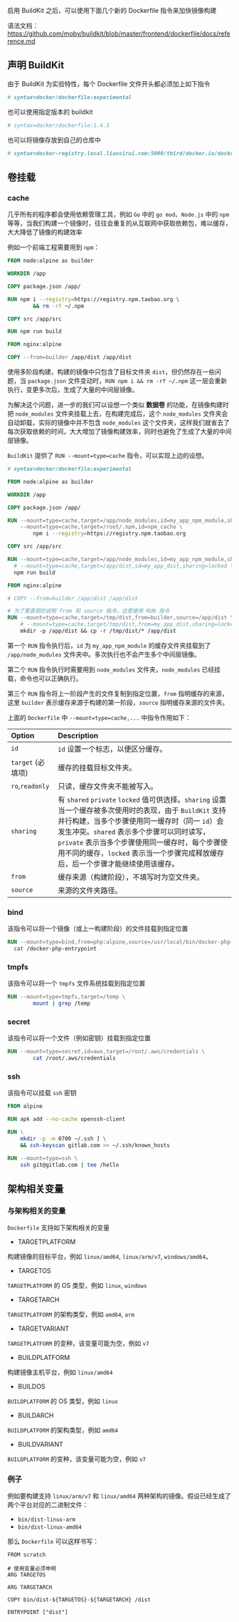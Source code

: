 启用 BuildKit 之后，可以使用下面几个新的 Dockerfile 指令来加快镜像构建

语法文档：https://github.com/moby/buildkit/blob/master/frontend/dockerfile/docs/reference.md

## 声明 BuildKit

由于 BuildKit 为实验特性，每个 Dockerfile 文件开头都必须加上如下指令

```dockerfile
# syntax=docker/dockerfile:experimental
```

也可以使用指定版本的 buildkit

```bash
# syntax=docker/dockerfile:1.4.3
```

也可以将镜像存放到自己的仓库中

```dockerfile
# syntax=docker-registry.local.liaosirui.com:5000/third/docker.io/docker/dockerfile:1.4.3
```

## 卷挂载

### cache

几乎所有的程序都会使用依赖管理工具，例如 `Go` 中的 `go mod`、`Node.js` 中的 `npm` 等等，当我们构建一个镜像时，往往会重复的从互联网中获取依赖包，难以缓存，大大降低了镜像的构建效率

例如一个前端工程需要用到 `npm`：

```dockerfile
FROM node:alpine as builder

WORKDIR /app

COPY package.json /app/

RUN npm i --registry=https://registry.npm.taobao.org \
        && rm -rf ~/.npm

COPY src /app/src

RUN npm run build

FROM nginx:alpine

COPY --from=builder /app/dist /app/dist
```

使用多阶段构建，构建的镜像中只包含了目标文件夹 `dist`，但仍然存在一些问题，当 `package.json` 文件变动时，`RUN npm i && rm -rf ~/.npm` 这一层会重新执行，变更多次后，生成了大量的中间层镜像。

为解决这个问题，进一步的我们可以设想一个类似 **数据卷** 的功能，在镜像构建时把 `node_modules` 文件夹挂载上去，在构建完成后，这个 `node_modules` 文件夹会自动卸载，实际的镜像中并不包含 `node_modules` 这个文件夹，这样我们就省去了每次获取依赖的时间，大大增加了镜像构建效率，同时也避免了生成了大量的中间层镜像。

`BuildKit` 提供了 `RUN --mount=type=cache` 指令，可以实现上边的设想。

```dockerfile
# syntax=docker/dockerfile:experimental

FROM node:alpine as builder

WORKDIR /app

COPY package.json /app/

RUN --mount=type=cache,target=/app/node_modules,id=my_app_npm_module,sharing=locked \
    --mount=type=cache,target=/root/.npm,id=npm_cache \
        npm i --registry=https://registry.npm.taobao.org

COPY src /app/src

RUN --mount=type=cache,target=/app/node_modules,id=my_app_npm_module,sharing=locked \
  # --mount=type=cache,target=/app/dist,id=my_app_dist,sharing=locked \
  npm run build

FROM nginx:alpine

# COPY --from=builder /app/dist /app/dist

# 为了更直观的说明 from 和 source 指令，这里使用 RUN 指令
RUN --mount=type=cache,target=/tmp/dist,from=builder,source=/app/dist \
    # --mount=type=cache,target/tmp/dist,from=my_app_dist,sharing=locked \
    mkdir -p /app/dist && cp -r /tmp/dist/* /app/dist
```

第一个 `RUN` 指令执行后，`id` 为 `my_app_npm_module` 的缓存文件夹挂载到了 `/app/node_modules` 文件夹中。多次执行也不会产生多个中间层镜像。

第二个 `RUN` 指令执行时需要用到 `node_modules` 文件夹，`node_modules` 已经挂载，命令也可以正确执行。

第三个 `RUN` 指令将上一阶段产生的文件复制到指定位置，`from` 指明缓存的来源，这里 `builder` 表示缓存来源于构建的第一阶段，`source` 指明缓存来源的文件夹。

上面的 `Dockerfile` 中 `--mount=type=cache,...` 中指令作用如下：

| Option            | Description                                                  |
| :---------------- | :----------------------------------------------------------- |
| `id`              | `id` 设置一个标志，以便区分缓存。                            |
| `target` (必填项) | 缓存的挂载目标文件夹。                                       |
| `ro`,`readonly`   | 只读，缓存文件夹不能被写入。                                 |
| `sharing`         | 有 `shared` `private` `locked` 值可供选择。`sharing` 设置当一个缓存被多次使用时的表现，由于 `BuildKit` 支持并行构建，当多个步骤使用同一缓存时（同一 `id`）会发生冲突。`shared` 表示多个步骤可以同时读写，`private` 表示当多个步骤使用同一缓存时，每个步骤使用不同的缓存，`locked` 表示当一个步骤完成释放缓存后，后一个步骤才能继续使用该缓存。 |
| `from`            | 缓存来源（构建阶段），不填写时为空文件夹。                   |
| `source`          | 来源的文件夹路径。                                           |

### bind

该指令可以将一个镜像（或上一构建阶段）的文件挂载到指定位置

```dockerfile
RUN --mount=type=bind,from=php:alpine,source=/usr/local/bin/docker-php-entrypoint,target=/docker-php-entrypoint \
  cat /docker-php-entrypoint
```

### tmpfs

该指令可以将一个 `tmpfs` 文件系统挂载到指定位置

```dockerfile
RUN --mount=type=tmpfs,target=/temp \
        mount | grep /temp
```

### secret

该指令可以将一个文件（例如密钥）挂载到指定位置

```dockerfile
RUN --mount=type=secret,id=aws,target=/root/.aws/credentials \
        cat /root/.aws/credentials
```

### ssh

该指令可以挂载 `ssh` 密钥

```dockerfile
FROM alpine

RUN apk add --no-cache openssh-client

RUN \
	mkdir -p -m 0700 ~/.ssh ] \
	&& ssh-keyscan gitlab.com >> ~/.ssh/known_hosts

RUN --mount=type=ssh \
	ssh git@gitlab.com | tee /hello
```

## 架构相关变量

### 与架构相关的变量

`Dockerfile` 支持如下架构相关的变量

- TARGETPLATFORM

构建镜像的目标平台，例如 `linux/amd64`, `linux/arm/v7`, `windows/amd64`。

- TARGETOS

`TARGETPLATFORM` 的 OS 类型，例如 `linux`, `windows`

- TARGETARCH

`TARGETPLATFORM` 的架构类型，例如 `amd64`, `arm`

- TARGETVARIANT

`TARGETPLATFORM` 的变种，该变量可能为空，例如 `v7`

- BUILDPLATFORM

构建镜像主机平台，例如 `linux/amd64`

- BUILDOS

`BUILDPLATFORM` 的 OS 类型，例如 `linux`

- BUILDARCH

`BUILDPLATFORM` 的架构类型，例如 `amd64`

- BUILDVARIANT

`BUILDPLATFORM` 的变种，该变量可能为空，例如 `v7`

### 例子

例如要构建支持 `linux/arm/v7` 和 `linux/amd64` 两种架构的镜像。假设已经生成了两个平台对应的二进制文件：

* `bin/dist-linux-arm`
* `bin/dist-linux-amd64`

那么 `Dockerfile` 可以这样书写：

```
FROM scratch

# 使用变量必须申明
ARG TARGETOS

ARG TARGETARCH

COPY bin/dist-${TARGETOS}-${TARGETARCH} /dist

ENTRYPOINT ["dist"]
```

